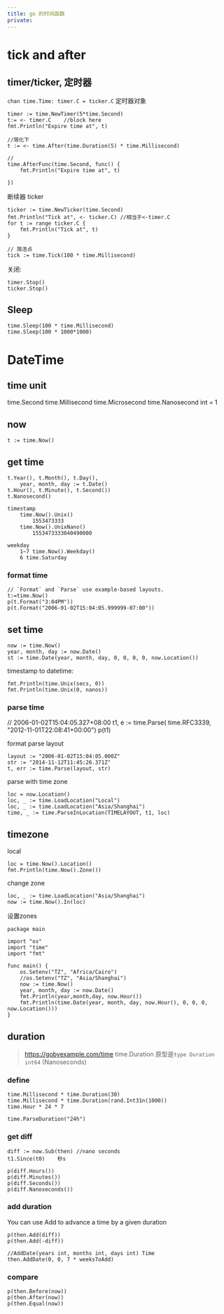```yaml
---
title: go 的时间函数
private:
---
```

# tick and after

## timer/ticker, 定时器
`chan time.Time: timer.C = ticker.C`
定时器对象

    timer := time.NewTimer(5*time.Second)
    t:= <- timer.C    //block here
    fmt.Println("Expire time at", t)

    //简化下
    t := <- time.After(time.Duration(5) * time.Millisecond)

    //
    time.AfterFunc(time.Second, func() {
        fmt.Println("Expire time at", t)
		
	})


断续器 ticker

    ticker := time.NewTicker(time.Second)
    fmt.Println("Tick at", <- ticker.C) //相当于<-timer.C
    for t := range ticker.C {
        fmt.Println("Tick at", t)
    }

    // 简洁点
    tick := time.Tick(100 * time.Millisecond)

关闭:

    timer.Stop()
    ticker.Stop()

## Sleep

	time.Sleep(100 * time.Millisecond)
	time.Sleep(100 * 1000*1000)

# DateTime
## time unit

  time.Second
  time.Millisecond
  time.Microsecond
  time.Nanosecond int = 1

## now

    t := time.Now()

## get time

    t.Year(), t.Month(), t.Day(),
        year, month, day := t.Date()
    t.Hour(), t.Minute(), t.Second())
    t.Nanosecond()

    timestamp
        time.Now().Unix()
            1553473333
        time.Now().UnixNano()
            1553473333040490000

    weekday
        1~7 time.Now().Weekday()
        6 time.Saturday

### format time
    // `Format` and `Parse` use example-based layouts.
    t:=time.Now()
    p(t.Format("3:04PM"))
    p(t.Format("2006-01-02T15:04:05.999999-07:00"))

## set time

    now := time.Now()
	year, month, day := now.Date()
    st := time.Date(year, month, day, 0, 0, 0, 0, now.Location())

timestamp to datetime:

    fmt.Println(time.Unix(secs, 0))
    fmt.Println(time.Unix(0, nanos))

### parse time
   // 2006-01-02T15:04:05.327+08:00
   t1, e := time.Parse( time.RFC3339, "2012-11-01T22:08:41+00:00")
   p(t1)

format parse layout

    layout := "2006-01-02T15:04:05.000Z"
    str := "2014-11-12T11:45:26.371Z"
    t, err := time.Parse(layout, str)

parse with time zone

    loc = now.Location()
	loc, _ := time.LoadLocation("Local") 
	loc, _ := time.LoadLocation("Asia/Shanghai") 
	time, _ := time.ParseInLocation(TIMELAYOUT, t1, loc)

## timezone
local

    loc = time.Now().Location()
    fmt.Println(time.Now().Zone())

change zone

    loc, _ := time.LoadLocation("Asia/Shanghai")
    now := time.Now().In(loc)

设置zones


    package main

    import "os"
    import "time"
    import "fmt"

    func main() {
        os.Setenv("TZ", "Africa/Cairo")
        //os.Setenv("TZ", "Asia/Shanghai")
        now := time.Now()
        year, month, day := now.Date()
        fmt.Println(year,month,day, now.Hour())
        fmt.Println(time.Date(year, month, day, now.Hour(), 0, 0, 0, now.Location()))
    }

## duration
> https://gobyexample.com/time
time.Duration 原型是`type Duration int64` (Nanoseconds)

### define

    time.Millisecond * time.Duration(30) 
    time.Millisecond * time.Duration(rand.Int31n(1000)) 
    time.Hour * 24 * 7 

    time.ParseDuration("24h")

### get diff

    diff := now.Sub(then) //nano seconds
    t1.Since(t0)    秒s

    p(diff.Hours())
    p(diff.Minutes())
    p(diff.Seconds())
    p(diff.Nanoseconds())

### add duration
You can use Add to advance a time by a given duration

    p(then.Add(diff))
    p(then.Add(-diff))

    //AddDate(years int, months int, days int) Time
    then.AddDate(0, 0, 7 * weeksToAdd)

### compare
    p(then.Before(now))
    p(then.After(now))
    p(then.Equal(now))
